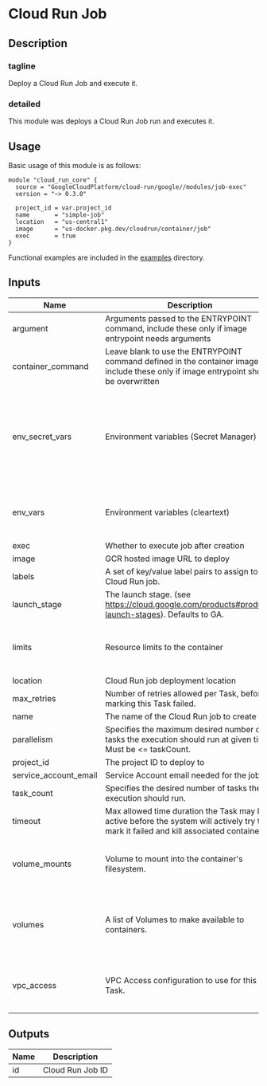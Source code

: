 # Cloud Run Job

## Description

### tagline

Deploy a Cloud Run Job and execute it.

### detailed

This module was deploys a Cloud Run Job run and executes it.

## Usage

Basic usage of this module is as follows:

```hcl
module "cloud_run_core" {
  source = "GoogleCloudPlatform/cloud-run/google//modules/job-exec"
  version = "~> 0.3.0"

  project_id = var.project_id
  name       = "simple-job"
  location   = "us-central1"
  image      = "us-docker.pkg.dev/cloudrun/container/job"
  exec       = true
}
```

Functional examples are included in the
[examples](./examples/) directory.

<!-- BEGINNING OF PRE-COMMIT-TERRAFORM DOCS HOOK -->
## Inputs

| Name | Description | Type | Default | Required |
|------|-------------|------|---------|:--------:|
| argument | Arguments passed to the ENTRYPOINT command, include these only if image entrypoint needs arguments | `list(string)` | `[]` | no |
| container\_command | Leave blank to use the ENTRYPOINT command defined in the container image, include these only if image entrypoint should be overwritten | `list(string)` | `[]` | no |
| env\_secret\_vars | Environment variables (Secret Manager) | <pre>list(object({<br>    name = string<br>    value_source = set(object({<br>      secret_key_ref = object({<br>        secret  = string<br>        version = optional(string, "latest")<br>      })<br>    }))<br>  }))</pre> | `[]` | no |
| env\_vars | Environment variables (cleartext) | <pre>list(object({<br>    value = string<br>    name  = string<br>  }))</pre> | `[]` | no |
| exec | Whether to execute job after creation | `bool` | `false` | no |
| image | GCR hosted image URL to deploy | `string` | n/a | yes |
| labels | A set of key/value label pairs to assign to the Cloud Run job. | `map(string)` | `{}` | no |
| launch\_stage | The launch stage. (see https://cloud.google.com/products#product-launch-stages). Defaults to GA. | `string` | `""` | no |
| limits | Resource limits to the container | <pre>object({<br>    cpu    = optional(string)<br>    memory = optional(string)<br>  })</pre> | `null` | no |
| location | Cloud Run job deployment location | `string` | n/a | yes |
| max\_retries | Number of retries allowed per Task, before marking this Task failed. | `number` | `null` | no |
| name | The name of the Cloud Run job to create | `string` | n/a | yes |
| parallelism | Specifies the maximum desired number of tasks the execution should run at given time. Must be <= taskCount. | `number` | `null` | no |
| project\_id | The project ID to deploy to | `string` | n/a | yes |
| service\_account\_email | Service Account email needed for the job | `string` | `""` | no |
| task\_count | Specifies the desired number of tasks the execution should run. | `number` | `null` | no |
| timeout | Max allowed time duration the Task may be active before the system will actively try to mark it failed and kill associated containers. | `string` | `"600s"` | no |
| volume\_mounts | Volume to mount into the container's filesystem. | <pre>list(object({<br>    name       = string<br>    mount_path = string<br>  }))</pre> | `[]` | no |
| volumes | A list of Volumes to make available to containers. | <pre>list(object({<br>    name = string<br>    cloud_sql_instance = object({<br>      instances = set(string)<br>    })<br>  }))</pre> | `[]` | no |
| vpc\_access | VPC Access configuration to use for this Task. | <pre>list(object({<br>    connector = string<br>    egress    = string<br>  }))</pre> | `[]` | no |

## Outputs

| Name | Description |
|------|-------------|
| id | Cloud Run Job ID |

<!-- END OF PRE-COMMIT-TERRAFORM DOCS HOOK -->
